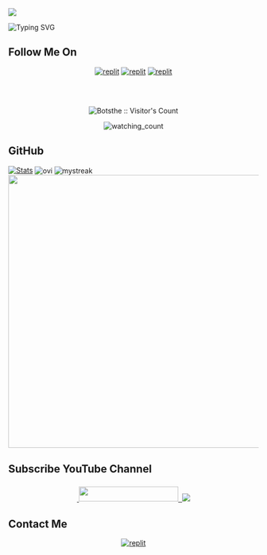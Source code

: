  <a href="https://github.com/Botsthe/readme-typing-svg">
    <img src="https://readme-typing-svg.demolab.com/?lines=Botsthe&font=Fira%20SemiBold&center=true&width=480&height=45&color=fff68f&vCenter=true&pause=1000&size=40" /></a>
</p>

![Typing SVG](https://readme-typing-svg.herokuapp.com/?lines=Welcome+To+My+GitHub+Profile;My+Name+Is+Botsthe;I+Am+AV+Bot+Developer;Currently+Learning+Python;Thank+You!)

## Follow Me On

</p>
<p align="center">
<a href="https://instagram.com/av_instgram"><img alt="replit" src="https://img.shields.io/badge/-Instagram-orange?style=for-the-badge&logo=instagram&logoColor=white"/></a> <a href="https://telegram.me/BOT_OWNER26"><img alt="replit" src="https://img.shields.io/badge/-Telegram-blue?style=for-the-badge&logo=telegram&logoColor=white"/></a>
<a href="https://www.youtube.com/@avautobotz"><img alt="replit" src="https://img.shields.io/badge/-youtube-red?style=for-the-badge&logo=youtube&logoColor=white"/></a>
</p>

<br>
<br>
<p align="center">
<img src="https://profile-counter.glitch.me/{Botsthe}/count.svg" alt="Botsthe :: Visitor's Count" />

<p align="center">
<img src="https://komarev.com/ghpvc/?username=Botsthe&color=yellow" alt="watching_count" />
</p>

## GitHub 

[![Stats](https://github-readme-stats.vercel.app/api?username=Botsthe&hide=prs&count_public=true&show_icons=true&theme=algolia)](https://github.com/Botsthe)
<img align="center" src="https://github-readme-stats.vercel.app/api/top-langs?username=Botsthe&show_icons=true&locale=en&layout=compact&theme=chartreuse-dark" alt="ovi"/>
<img align="center" src="https://github-readme-streak-stats.herokuapp.com/?user=Botsthe&theme=chartreuse-dark" alt="mystreak"/>
<a href="https://github.com/Botsthe"><img width=550 src="https://github-profile-trophy.vercel.app/?username=Botsthe&theme=dracula&no-frame=true&title=Followers,Stars,Commit,Repository,Issues"/></a>

## Subscribe YouTube Channel 

<h3 align="center">
<a href="https://www.youtube.com/@Tech_VJ">
    &nbsp;<img src="https://img.shields.io/badge/Botsthe's YT-FF0000?style=flat-square&logo=YouTube" width="200" height="30">&nbsp;
<a href="https://www.youtube.com/@avautobotz"> <img src="https://img.shields.io/youtube/channel/subscribers/UCEWm-JSe1r-2LfHJkIhtbJQ?V?label=Subscribers&style=for-the-badge&color=FF0000&labelColor=ce463"/>
</a>
</p>

## Contact Me 

<p align="center">
<a href="https://telegram.me/BOT_OWNER26"><img alt="replit" src="https://img.shields.io/badge/-Telegram-blue?style=for-the-badge&logo=telegram&logoColor=white"/></a>
